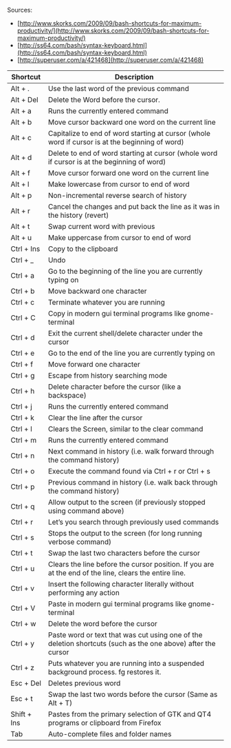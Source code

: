 Sources:
* [http://www.skorks.com/2009/09/bash-shortcuts-for-maximum-productivity/](http://www.skorks.com/2009/09/bash-shortcuts-for-maximum-productivity/)
* [http://ss64.com/bash/syntax-keyboard.html](http://ss64.com/bash/syntax-keyboard.html)
* [http://superuser.com/a/421468](http://superuser.com/a/421468)

Shortcut | Description
--- | ---
Alt + . | Use the last word of the previous command
Alt + Del | Delete the Word before the cursor.
Alt + a | Runs the currently entered command
Alt + b | Move cursor backward one word on the current line
Alt + c | Capitalize to end of word starting at cursor (whole word if cursor is at the beginning of word)
Alt + d | Delete to end of word starting at cursor (whole word if cursor is at the beginning of word)
Alt + f | Move cursor forward one word on the current line
Alt + l | Make lowercase from cursor to end of word
Alt + p | Non-incremental reverse search of history
Alt + r | Cancel the changes and put back the line as it was in the history (revert)
Alt + t | Swap current word with previous
Alt + u | Make uppercase from cursor to end of word
Ctrl + Ins | Copy to the clipboard
Ctrl + _ | Undo
Ctrl + a | Go to the beginning of the line you are currently typing on
Ctrl + b | Move backward one character
Ctrl + c | Terminate whatever you are running
Ctrl + C | Copy in modern gui terminal programs like gnome-terminal
Ctrl + d | Exit the current shell/delete character under the cursor
Ctrl + e | Go to the end of the line you are currently typing on
Ctrl + f | Move forward one character
Ctrl + g | Escape from history searching mode
Ctrl + h | Delete character before the cursor (like a backspace)
Ctrl + j | Runs the currently entered command
Ctrl + k | Clear the line after the cursor
Ctrl + l | Clears the Screen, similar to the clear command
Ctrl + m | Runs the currently entered command
Ctrl + n | Next command in history (i.e. walk forward through the command history)
Ctrl + o | Execute the command found via Ctrl + r or Ctrl + s
Ctrl + p | Previous command in history (i.e. walk back through the command history)
Ctrl + q | Allow output to the screen (if previously stopped using command above)
Ctrl + r | Let’s you search through previously used commands
Ctrl + s | Stops the output to the screen (for long running verbose command)
Ctrl + t | Swap the last two characters before the cursor
Ctrl + u | Clears the line before the cursor position. If you are at the end of the line, clears the entire line.
Ctrl + v | Insert the following character literally without performing any action
Ctrl + V | Paste in modern gui terminal programs like gnome-terminal
Ctrl + w | Delete the word before the cursor
Ctrl + y | Paste word or text that was cut using one of the deletion shortcuts (such as the one above) after the cursor
Ctrl + z | Puts whatever you are running into a suspended background process. fg restores it.
Esc + Del | Deletes previous word
Esc + t | Swap the last two words before the cursor (Same as Alt + T)
Shift + Ins | Pastes from the primary selection of GTK and QT4 programs or clipboard from Firefox
Tab | Auto-complete files and folder names

